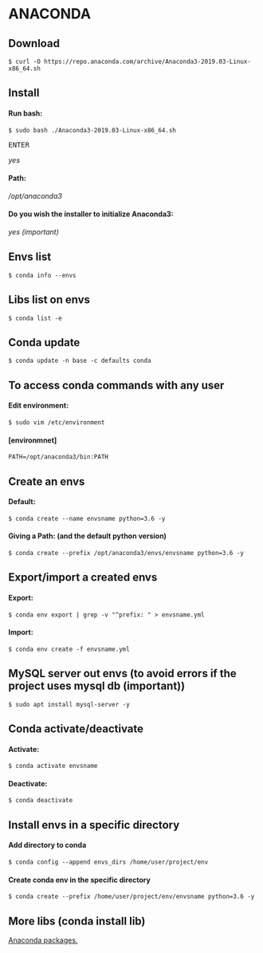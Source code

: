 <div>

<h1>ANACONDA</h1>
<h2>Download</h2>

`$ curl -O https://repo.anaconda.com/archive/Anaconda3-2019.03-Linux-x86_64.sh`

<h2>Install</h2>
<h4>Run bash:</h4>

`$ sudo bash ./Anaconda3-2019.03-Linux-x86_64.sh`

<p>

<kbd>ENTER</kbd><br>

<p>

*yes*

</p>

<h4>Path:</h4>

<p>


*/opt/anaconda3*

</p>

<h4>Do you wish the installer to initialize Anaconda3:</h4>

<p>

*yes (important)*

</p>

</p>
<h2>Envs list</h2>

`$ conda info --envs`

<h2>Libs list on envs</h2>

`$ conda list -e`

<h2>Conda update</h2>

`$ conda update -n base -c defaults conda`

<h2>To access conda commands with any user</h2>
<h4>Edit environment:</h4>

`$ sudo vim /etc/environment`

<h4>[environmnet]</h4>

```
PATH=/opt/anaconda3/bin:PATH
```

<h2>Create an envs</h2>
<h4>Default:</h4>

`$ conda create --name envsname python=3.6 -y`

<h4>Giving a Path: (and the default python version)</h4>

`$ conda create --prefix /opt/anaconda3/envs/envsname python=3.6 -y`

<h2>Export/import a created envs</h2>
<h4>Export:</h4>

`$ conda env export | grep -v "^prefix: " > envsname.yml`

<h4>Import:</h4>

`$ conda env create -f envsname.yml`

<h2>MySQL server out envs (to avoid errors if the project uses mysql db (important))</h2>

`$ sudo apt install mysql-server -y`

<h2>Conda activate/deactivate</h2>
<h4>Activate:</h4>

`$ conda activate envsname`

<h4>Deactivate:</h4>

`$ conda deactivate`

<h2>Install envs in a specific directory</h2>
<h4>Add directory to conda</h4>

`$ conda config --append envs_dirs /home/user/project/env`

<h4>Create conda env in the specific directory</h4>

`$ conda create --prefix /home/user/project/env/envsname python=3.6 -y`

<h2>More libs (conda install lib)</h2>

<p>

[Anaconda packages.](https://anaconda.org/anaconda/repo)

</p>

</div>